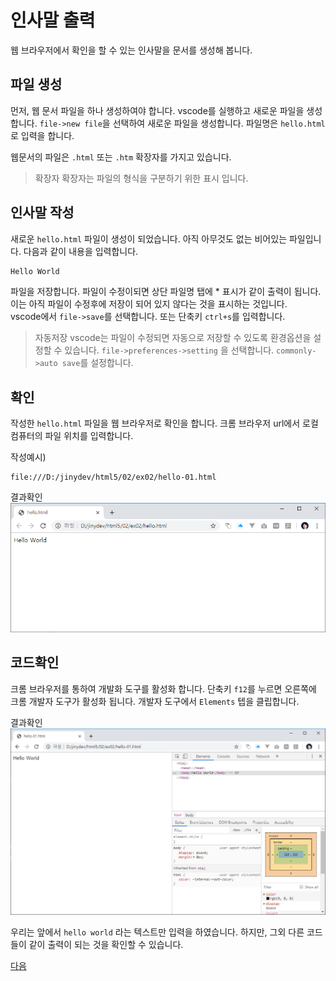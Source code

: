 # 인사말 출력
웹 브라우저에서 확인을 할 수 있는 인사말을 문서를 생성해 봅니다.

## 파일 생성
먼저, 웹 문서 파일을 하나 생성하여야 합니다. vscode를 실행하고 새로운 파일을 생성합니다. 
`file->new file`을 선택하여 새로운 파일을 생성합니다. 파일명은 `hello.html`로 입력을 합니다.

웹문서의 파일은 `.html` 또는 `.htm` 확장자를 가지고 있습니다.

> 확장자
> 확장자는 파일의 형식을 구분하기 위한 표시 입니다.

## 인사말 작성
새로운 `hello.html` 파일이 생성이 되었습니다. 아직 아무것도 없는 비어있는 파일입니다.
다음과 같이 내용을 입력합니다.

```html
Hello World
```

파일을 저장합니다. 파일이 수정이되면 상단 파일명 탭에 * 표시가 같이 출력이 됩니다. 이는 아직 파일이 수정후에 저장이 되어 있지 않다는 것을 표시하는 것입니다.  
vscode에서 `file->save`를 선택합니다. 또는 단축키 `ctrl+s`를 입력합니다.

> 자동저장
> vscode는 파일이 수정되면 자동으로 저장할 수 있도록 환경옵션을 설정할 수 있습니다.
> `file->preferences->setting` 을 선택합니다. `commonly->auto save`를 설정합니다.


## 확인
작성한 `hello.html` 파일을 웹 브라우저로 확인을 합니다. 크롬 브라우저 url에서 로컬 컴퓨터의 파일 위치를 입력합니다.

작성예시)
```
file:///D:/jinydev/html5/02/ex02/hello-01.html
```

결과확인
![hello](./img/hello-01.png)

## 코드확인
크롬 브라우저를 통하여 개발화 도구를 활성화 합니다. 단축키 `f12`를 누르면 오른쪽에 크롬 개발자 도구가 활성화 됩니다.
개발자 도구에서 `Elements` 텝을 클립합니다.

결과확인
![hello](./img/hello-02.png)

우리는 앞에서 `hello world` 라는 텍스트만 입력을 하였습니다. 하지만, 그외 다른 코드들이 같이 출력이 되는 것을 확인할 수 있습니다.

[다음](./html5)

